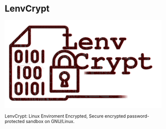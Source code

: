 # LenvCrypt

![LenvCrypt Logo](./Docs/Images/LenvCrypt_logo.png)

LenvCrypt: Linux Enviroment Encrypted, Secure encrypted password-protected sandbox on GNU/Linux.

